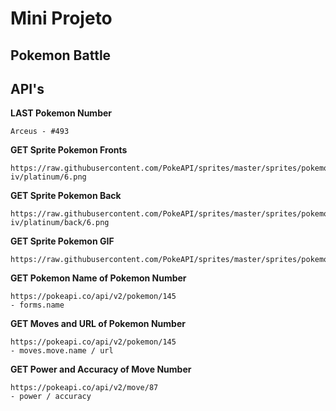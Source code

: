 # Mini Projeto

## Pokemon Battle

## API's

**LAST Pokemon Number**
```
Arceus - #493
```

**GET Sprite Pokemon Fronts**
```
https://raw.githubusercontent.com/PokeAPI/sprites/master/sprites/pokemon/versions/generation-iv/platinum/6.png
```

**GET Sprite Pokemon Back**
```
https://raw.githubusercontent.com/PokeAPI/sprites/master/sprites/pokemon/versions/generation-iv/platinum/back/6.png
```

**GET Sprite Pokemon GIF**
```
https://raw.githubusercontent.com/PokeAPI/sprites/master/sprites/pokemon/other/showdown/6.gif
```

**GET Pokemon Name of Pokemon Number**
```
https://pokeapi.co/api/v2/pokemon/145
- forms.name
```

**GET Moves and URL of Pokemon Number**
```
https://pokeapi.co/api/v2/pokemon/145
- moves.move.name / url
```

**GET Power and Accuracy of Move Number**
```
https://pokeapi.co/api/v2/move/87
- power / accuracy
```
